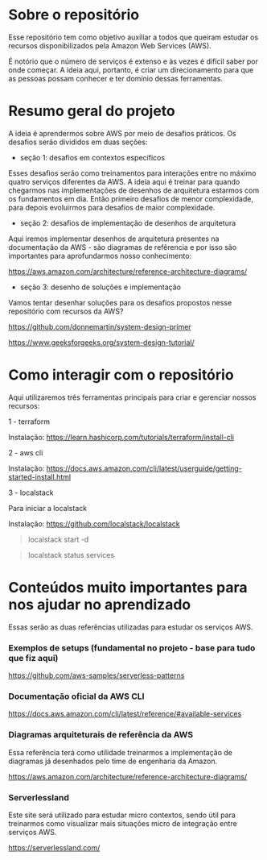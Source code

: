 # Sobre o repositório

Esse repositório tem como objetivo auxiliar a todos que queiram estudar os recursos disponibilizados pela
Amazon Web Services (AWS).

É notório que o número de serviços é extenso e às vezes é difícil saber por onde começar. A ideia aqui, portanto, é criar um direcionamento para que as pessoas possam conhecer e ter domínio dessas ferramentas.

# Resumo geral do projeto

A ideia é aprendermos sobre AWS por meio de desafios práticos. Os desafios serão divididos em duas seções:

- seção 1: desafios em contextos específicos

Esses desafios serão como treinamentos para interações entre no máximo quatro serviços diferentes da AWS. A ideia aqui é
treinar para quando chegarmos nas implementações de desenhos de arquitetura estarmos com os fundamentos em dia. Então primeiro desafios de menor complexidade, para depois evoluirmos para desafios de maior complexidade.

- seção 2: desafios de implementação de desenhos de arquitetura

Aqui iremos implementar desenhos de arquitetura presentes na documentação da AWS - são diagramas de refêrencia e por isso são importantes para aprofundarmos nosso conhecimento:

https://aws.amazon.com/architecture/reference-architecture-diagrams/

- seção 3: desenho de soluções e implementação

Vamos tentar desenhar soluções para os desafios propostos nesse repositório com recursos da AWS?

https://github.com/donnemartin/system-design-primer

https://www.geeksforgeeks.org/system-design-tutorial/

# Como interagir com o repositório

Aqui utilizaremos três ferramentas principais para criar e gerenciar nossos recursos:

1 - terraform

Instalação: https://learn.hashicorp.com/tutorials/terraform/install-cli

2 - aws cli

Instalação: https://docs.aws.amazon.com/cli/latest/userguide/getting-started-install.html


3 - localstack

Para iniciar a localstack

Instalação: https://github.com/localstack/localstack

> localstack start -d

> localstack status services


# Conteúdos muito importantes para nos ajudar no aprendizado

Essas serão as duas referências utilizadas para estudar os serviços AWS.

### Exemplos de setups (fundamental no projeto - base para tudo que fiz aqui)

https://github.com/aws-samples/serverless-patterns

### Documentação oficial da AWS CLI

https://docs.aws.amazon.com/cli/latest/reference/#available-services


### Diagramas arquiteturais de referência da AWS

Essa referência terá como utilidade treinarmos a implementação de diagramas já desenhados pelo time de engenharia da Amazon.

https://aws.amazon.com/architecture/reference-architecture-diagrams/


### Serverlessland

Este site será utilizado para estudar micro contextos, sendo útil para treinarmos como visualizar mais situações micro de integração entre serviços AWS.

https://serverlessland.com/
